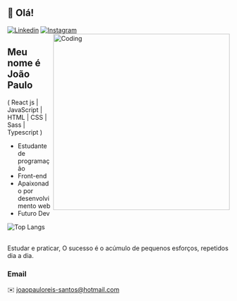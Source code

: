## 👋 Olá! 
[![Linkedin](https://img.shields.io/badge/LinkedIn-0077B5?style=for-the-badge&logo=linkedin&logoColor=white)](https://linkedin.com/in/joao-paulo-reis-santos-4999831b2/)
[![Instagram](https://img.shields.io/badge/Instagram-E4405F?style=for-the-badge&logo=instagram&logoColor=white)](https://www.instagram.com/joaopaulo_rs19/)
<img align="right" alt="Coding" width="400" src="https://github.com/Joaopaulo987023/Joaopaulo987023/assets/46024524/b885c528-7d8f-41a1-a35c-b2189fd34f22" width='400px'>
## Meu nome é João Paulo 
( React js | JavaScript | HTML | CSS | Sass | Typescript )




- Estudante de programação
- Front-end
- Apaixonado por desenvolvimento web
- Futuro Dev



![Top Langs](https://github-readme-stats.vercel.app/api/top-langs/?username=anuraghazra&exclude_repo=github-readme-stats,anuraghazra.github.io)




<br/>
Estudar e praticar, O sucesso é o acúmulo de pequenos esforços, repetidos dia a dia.

### Email
✉️ joaopauloreis-santos@hotmail.com
